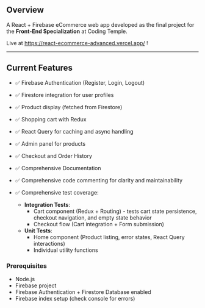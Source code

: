 ## Overview

A React + Firebase eCommerce web app developed as the final project for the **Front-End Specialization** at Coding Temple.

Live at https://react-ecommerce-advanced.vercel.app/ !

---

## Current Features

- ✅ Firebase Authentication (Register, Login, Logout)
- ✅ Firestore integration for user profiles
- ✅ Product display (fetched from Firestore)

- ✅ Shopping cart with Redux
- ✅ React Query for caching and async handling
- ✅ Admin panel for products
- ✅ Checkout and Order History

- ✅ Comprehensive Documentation
- ✅ Comprehensive code commenting for clarity and maintainability
- ✅ Comprehensive test coverage:
  - **Integration Tests**:
    - Cart component (Redux + Routing) - tests cart state persistence, checkout navigation, and empty state behavior
    - Checkout flow (Cart integration + Form submission)
  - **Unit Tests**:
    - Home component (Product listing, error states, React Query interactions)
    - Individual utility functions



### Prerequisites

- Node.js
- Firebase project
- Firebase Authentication + Firestore Database enabled
- Firebase index setup (check console for errors)
